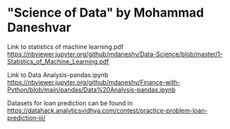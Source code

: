 # "Science of Data" by Mohammad Daneshvar 

Link to statistics of machine learning.pdf
https://nbviewer.jupyter.org/github/mdaneshv/Data-Science/blob/master/1-Statistics_of_Machine_Learning.pdf

Link to Data Analysis-pandas.ipynb
https://nbviewer.jupyter.org/github/mdaneshv/Finance-with-Python/blob/main/pandas/Data%20Analysis-pandas.ipynb

Datasets for loan prediction can be found in
https://datahack.analyticsvidhya.com/contest/practice-problem-loan-prediction-iii/
